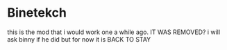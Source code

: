 # Binetekch
this is the mod that i would work one a while ago. IT WAS REMOVED? i will ask binny if he did but for now it is BACK TO STAY
